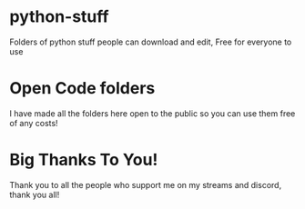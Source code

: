 # python-stuff
Folders of python stuff people can download and edit, Free for everyone to use

# Open Code folders
  I have made all the folders here open to the public so you can use them free of any costs!










# Big Thanks To You!
Thank you to all the people who support me on my streams and discord, thank you all!

